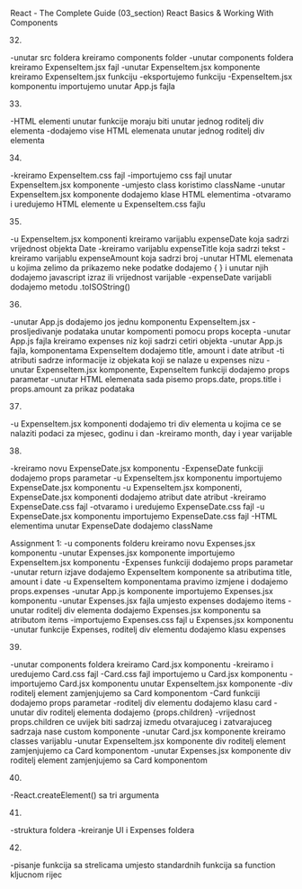 React - The Complete Guide  (03_section)
React Basics & Working With Components

32. 
-unutar src foldera kreiramo components folder
-unutar components foldera kreiramo ExpenseItem.jsx fajl
-unutar ExpenseItem.jsx komponente kreiramo ExpenseItem.jsx funkciju
-eksportujemo funkciju
-ExpenseItem.jsx komponentu importujemo unutar App.js fajla


33. 
-HTML elementi unutar funkcije moraju biti unutar jednog roditelj div elementa
-dodajemo vise HTML elemenata unutar jednog roditelj div elementa


34. 
-kreiramo ExpenseItem.css fajl
-importujemo css fajl unutar ExpenseItem.jsx komponente
-umjesto class koristimo className 
-unutar ExpenseItem.jsx komponente dodajemo klase HTML elementima
-otvaramo i uredujemo HTML elemente u ExpenseItem.css fajlu


35. 
-u ExpenseItem.jsx komponenti kreiramo varijablu expenseDate koja sadrzi vrijednost objekta Date
-kreiramo varijablu expenseTitle koja sadrzi tekst 
-kreiramo varijablu expenseAmount koja sadrzi broj
-unutar HTML elemenata u kojima zelimo da prikazemo neke podatke dodajemo { } i unutar njih dodajemo javascript izraz ili vrijednost varijable
-expenseDate varijabli dodajemo metodu .toISOString()


36. 
-unutar App.js dodajemo jos jednu komponentu ExpenseItem.jsx
-prosljedivanje podataka unutar kompomenti pomocu props kocepta
-unutar App.js fajla kreiramo expenses niz koji sadrzi cetiri objekta 
-unutar App.js fajla, komponentama ExpenseItem dodajemo title, amount i date atribut
-ti atributi sadrze informacije iz objekata koji se nalaze u expenses nizu
-unutar ExpenseItem.jsx komponente, ExpenseItem funkciji dodajemo props parametar
-unutar HTML elemenata sada pisemo props.date, props.title i props.amount za prikaz podataka


37. 
-u ExpenseItem.jsx komponenti dodajemo tri div elementa u kojima ce se nalaziti podaci za mjesec, godinu i dan
-kreiramo month, day i year varijable 


38. 
-kreiramo novu ExpenseDate.jsx komponentu
-ExpenseDate funkciji dodajemo props parametar
-u ExpenseItem.jsx komponentu importujemo ExpenseDate.jsx komponentu
-u ExpenseItem.jsx komponenti, ExpenseDate.jsx komponenti dodajemo atribut date atribut
-kreiramo ExpenseDate.css fajl
-otvaramo i uredujemo ExpenseDate.css fajl
-u ExpenseDate.jsx komponentu importujemo ExpenseDate.css fajl
-HTML elementima unutar ExpenseDate dodajemo className


Assignment 1:
-u components folderu kreiramo novu Expenses.jsx komponentu
-unutar Expenses.jsx komponente importujemo ExpenseItem.jsx komponentu
-Expenses funkciji dodajemo props parametar
-unutar return izjave dodajemo ExpenseItem komponente sa atributima title, amount i date
-u ExpenseItem komponentama pravimo izmjene i dodajemo props.expenses
-unutar App.js komponente importujemo Expenses.jsx komponentu
-unutar Expenses.jsx fajla umjesto expenses dodajemo items
-unutar roditelj div elementa dodajemo Expenses.jsx komponentu sa atributom items 
-importujemo Expenses.css fajl u Expenses.jsx komponentu
-unutar funkcije Expenses, roditelj div elementu dodajemo klasu expenses


39. 
-unutar components foldera kreiramo Card.jsx komponentu
-kreiramo i uredujemo Card.css fajl
-Card.css fajl importujemo u Card.jsx komponentu
-importujemo Card.jsx komponentu unutar ExpenseItem.jsx komponente
-div roditelj element zamjenjujemo sa Card komponentom
-Card funkciji dodajemo props parametar
-roditelj div elementu dodajemo klasu card
-unutar div roditelj elementa dodajemo {props.children}
-vrijednost props.children ce uvijek biti sadrzaj izmedu otvarajuceg i zatvarajuceg sadrzaja nase custom komponente
-unutar Card.jsx komponente kreiramo classes varijablu
-unutar ExpenseItem.jsx komponente div roditelj element zamjenjujemo ca Card komponentom
-unutar Expenses.jsx komponente div roditelj element zamjenjujemo sa Card komponentom


40. 
-React.createElement() sa tri argumenta


41. 
-struktura foldera
-kreiranje UI i Expenses foldera


42. 
-pisanje funkcija sa strelicama umjesto standardnih funkcija sa function kljucnom rijec
